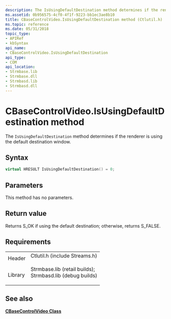 ```yaml
---
description: The IsUsingDefaultDestination method determines if the renderer is using the default destination window.
ms.assetid: 0b956575-4cf0-4f1f-9223-bb1ec3ae8b10
title: CBaseControlVideo.IsUsingDefaultDestination method (Ctlutil.h)
ms.topic: reference
ms.date: 05/31/2018
topic_type: 
- APIRef
- kbSyntax
api_name: 
- CBaseControlVideo.IsUsingDefaultDestination
api_type: 
- COM
api_location: 
- Strmbase.lib
- Strmbase.dll
- Strmbasd.lib
- Strmbasd.dll
---
```


# CBaseControlVideo.IsUsingDefaultDestination method

The `IsUsingDefaultDestination` method determines if the renderer is using the default destination window.

## Syntax


```C++
virtual HRESULT IsUsingDefaultDestination() = 0;
```



## Parameters

This method has no parameters.

## Return value

Returns S\_OK if using the default destination; otherwise, returns S\_FALSE.

## Requirements



|                    |                                                                                                                                                                                            |
|--------------------|--------------------------------------------------------------------------------------------------------------------------------------------------------------------------------------------|
| Header<br/>  | <dl> <dt>Ctlutil.h (include Streams.h)</dt> </dl>                                                                                   |
| Library<br/> | <dl> <dt>Strmbase.lib (retail builds); </dt> <dt>Strmbasd.lib (debug builds)</dt> </dl> |



## See also

<dl> <dt>

[**CBaseControlVideo Class**](cbasecontrolvideo.md)
</dt> </dl>

 

 




